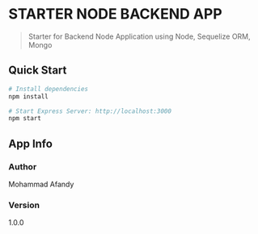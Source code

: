 # STARTER NODE BACKEND APP

> Starter for Backend Node Application using Node, Sequelize ORM, Mongo

## Quick Start

```bash
# Install dependencies
npm install

# Start Express Server: http://localhost:3000
npm start
```

## App Info

### Author

Mohammad Afandy

### Version

1.0.0
